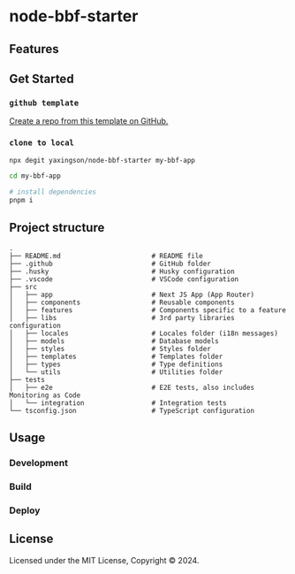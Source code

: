# node-bbf-starter

## Features


## Get Started

### `github template`

[Create a repo from this template on GitHub.](https://github.com/yaxingson/node-bbf-starter/generate)

### `clone to local`

```sh
npx degit yaxingson/node-bbf-starter my-bbf-app

cd my-bbf-app

# install dependencies
pnpm i

```

## Project structure

```shell
.
├── README.md                       # README file
├── .github                         # GitHub folder
├── .husky                          # Husky configuration
├── .vscode                         # VSCode configuration
├── src
│   ├── app                         # Next JS App (App Router)
│   ├── components                  # Reusable components
│   ├── features                    # Components specific to a feature
│   ├── libs                        # 3rd party libraries configuration
│   ├── locales                     # Locales folder (i18n messages)
│   ├── models                      # Database models
│   ├── styles                      # Styles folder
│   ├── templates                   # Templates folder
│   ├── types                       # Type definitions
│   └── utils                       # Utilities folder
├── tests
│   ├── e2e                         # E2E tests, also includes Monitoring as Code
│   └── integration                 # Integration tests
└── tsconfig.json                   # TypeScript configuration
```

## Usage

### Development


### Build


### Deploy


## License

Licensed under the MIT License, Copyright © 2024.



